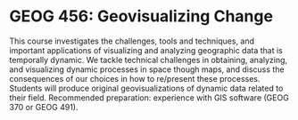 # GEOG 456: Geovisualizing Change

This course investigates the challenges, tools and techniques, and important applications of visualizing and analyzing geographic data that is temporally dynamic. We tackle technical challenges in obtaining, analyzing, and visualizing dynamic processes in space though maps, and discuss the consequences of our choices in how to re/present these processes. Students will produce original geovisualizations of dynamic data related to their field. Recommended preparation: experience with GIS software (GEOG 370 or GEOG 491).